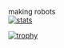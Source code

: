 making robots
<br>
[![stats](https://github-readme-stats.vercel.app/api?username=halufun)](https://github.com/anuraghazra/github-readme-stats)

[![trophy](https://github-profile-trophy.vercel.app/?username=halufun&theme=onedark)](https://github.com/ryo-ma/github-profile-trophy)
